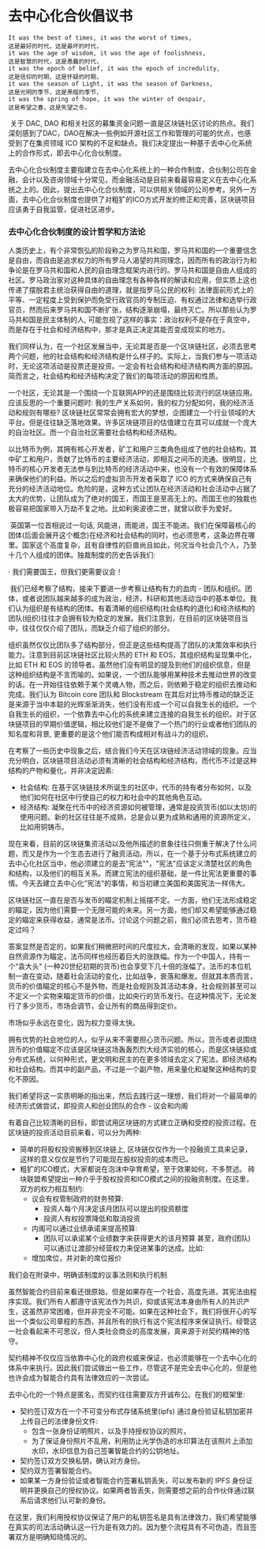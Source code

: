 # 去中心化合伙倡议书

    It was the best of times, it was the worst of times, 
    这是最好的时代，这是最坏的时代，
    it was the age of wisdom, it was the age of foolishness, 
    这是智慧的时代，这是愚蠢的时代，
    it was the epoch of belief, it was the epoch of incredulity, 
    这是信仰的时期，这是怀疑的时期，
    it was the season of Light, it was the season of Darkness, 
    这是光明的季节，这是黑暗的季节，
    it was the spring of hope, it was the winter of despair, 
    这是希望之春，这是失望之冬，

​	关于 DAC, DAO 和相关社区的募集资金问题一直是区块链社区讨论的热点。我们深刻感到了DAC，DAO在解决一些例如开源社区工作和管理的可能的优点，也感受到了在集资领域 ICO 架构的不足和缺点。我们决定提出一种基于去中心化系统上的合作形式，即去中心化合伙制度。

​	去中心化合伙制度主要指建立在去中心化系统上的一种合作制度，合伙制公司在金融，会计以及咨询领域十分常见，而金融活动是目前来看最容易定义在去中心化系统之上的。因此，提出去中心化合伙制度，可以供相关领域的公司参考。另外一方面，去中心化合伙制度也提供了对粗犷的ICO方式开发的修正和完善，区块链项目应该勇于自我监管，促进社区进步。

### 去中心化合伙制度的设计哲学和方法论

​	人类历史上，有个非常恢弘的阶段称之为罗马共和国，罗马共和国的一个重要信念是自由，而自由是追求权力的所有罗马人渴望的共同理念，因而所有的政治行为和争论是在罗马共和国和人民的自由理念框架内进行的。罗马共和国是自由人组成的社区。罗马政治家对这种具体的自由理念有各种各样的解读和应用，但实质上这也传递了摆脱君主统治获得自由的道理，就是指罗马公民的权利: 法律面前形式上的平等、一定程度上受到保护而免受行政官员的专制压迫、有权通过法律和选举行政官员，然而后来罗马共和国不断扩张，结构逐渐崩塌，最终灭亡。所以那些认为罗马共和国是民主体制的人, 可能忽视了这样的事实：政治权利不是存在于真空中，而是存在于社会和经济结构中，那才是真正决定其能否变成现实的地方。

​	我们同样认为，在一个社区发展当中，无论其是否是一个区块链社区，必须去思考两个问题，他的社会结构和经济结构是什么样子的。实际上，当我们参与一项活动时，无论这项活动是投票还是投资。一定会有社会结构和经济结构两方面的原因。简而言之，社会结构和经济结构决定了我们的每项活动的原因和性质。

​	一个社区，无论其是一个围绕一个互联网APP的还是围绕比较流行的区块链应用。应该反思的一个重要问题时: 我的生产关系如何，我的权力分配如何，我的经济活动和规则有哪些?  区块链社区常常会拥有宏大的梦想，企图建立一个行业领域的大平台。但是往往缺乏落地效果。许多区块链项目的估值建立在其可以成就一个庞大的自治社区。而一个自治社区需要社会结构和经济结构。

​	以比特币为例，其拥有核心开发者，矿工和用户三类角色组成了他的社会结构，其中矿工和用户，贡献了比特币的主要经济活动，即相互之间币的流通。很明显，比特币的核心开发者无法参与到比特币的经济活动中来，也没有一个有效的保障体系来确保他们的利益。所以之后的虚拟货币开发者采取了 ICO 的方式来确保自己有充分的经济活动地位。危险的是，这种方式让团队在经济活动和社会活动中占据了太大的优势，让团队成为了绝对的国王，而国王是至高无上的。而国王也的独裁也极容易把国家带入万劫不复之地。比如利奥波德二世，就曾以砍手为爱好。

​	英国第一位首相说过一句话,  风能进，雨能进，国王不能进。我们在保障最核心的团体(后面会展开这个概念)在经济和社会结构的同时，也必须思考，这条边界在哪里。国家这个高度复杂，且有自律性的巨兽尚且如此，何况当今社会几个人，乃至十几个人组成的团体。独裁制度的历史告诉我们:

·	我们需要国王，但我们更需要议会！

​	我们已经考察了结构，接来下要进一步考察让结构有力的血肉 - 团队和组织。团体，或者说团队越来越多的成为政治，经济，科研和其他活动当中的基本单位。我们认为组织是有结构的团体。有着清晰的组织结构(社会结构的退化)和经济结构的团队(组织)往往才会拥有较为稳定的发展。我们注意到，在目前的区块链项目当中，往往仅仅介绍了团队，而缺乏介绍了组织的部分。

​	组织虽然仅仅比团队多了结构部分，但正是这些结构提高了团队的决策效率和执行能力。注意到目前区块链社区比较火热的 ETH 和 EOS，其组织结构呈现集中化，比如 ETH 和 EOS 的领导者。虽然他们没有明显的提及到他们的组织信息，但是这种组织结构是不言而喻的。如果说，一个团队能够用某种技术去推动世界的改变的话。在一开始往往依赖于某个灵魂人物，而之后，则依赖于稳定的组织去推动和完成。我们认为 Bitcoin core 团队和 Blockstream 在其后对比特币推动的缺乏正是来源于当中本聪的光辉渐渐消失，他们没有形成一个可以自我生长的组织。一个自我生长的组织，一个依靠去中心化的系统来建立连接的自我生长的组织。对于区块链项目的早期价值逻辑，相比较他们是不是做了一个热门的行业或者他们团队的知名度和背景,  更重要的是这个他们能否构成相对有战斗力的组织。

在考察了一些历史中现象之后，结合我们今天在区块链经济活动领域的现象。应当充分明白，区块链项目活动必须有清晰的社会结构和经济结构，而代币不过是这种结构的产物和量化，并非决定因素:

- 社会结构: 在基于区块链技术所诞生的社区中，代币的持有者分布如何，以及他们如何在社区中行使自己的权力和社会中的其他角色互动。
- 经济结构: 凝聚在代币中的经济资源如何被管理，通常是投资货币(如以太坊)的使用问题。新的社区往往是不成熟，总是会以更为成熟和通用的资源所定义， 比如用铜铸币。

现在来看，目前的区块链集资活动以及他所描述的景象往往只侧重于解决了什么问题，而又是作为一个生态去进行了融资活动。所以，在一个基于分布式系统建立的去中心化社区当中，他必须建立的是去“宪法""，"宪法"应该定义清楚社区的角色和结构，以及他们的相互关系。而建立宪法的组织基础，是一件比宪法更重要的事情。今天去建立去中心化”宪法"的事情，和当初建立美国和美国宪法一样伟大。

区块链社区一直在是否与发币的瞄定机制上摇摆不定。一方面，他们无法形成稳定的瞄定，因为他们需要一个无限可能的未来。另一方面，他们却又希望能够通过稳定的瞄定来获得收益，通常是法币。讨论这个问题之前，我们必须去思考，货币稳定过吗？

答案显然是否定的，如果我们稍微把时间的尺度拉大，会清晰的发现，如果以某种自然资源作为瞄定，法币同样也经历着巨大的涨跌幅。作为一个中国人，持有一个“袁大头" (一种20世纪初期的货币)也会享受下几十倍的涨幅了。法币的本位机制一直在变动，随着社会活动的变化，比如战争，衰落和爆发。但就其本质而言，货币的价值瞄定的核心不是外物，而是社会规则及其活动本身。社会规则甚至可以不定义一个实物来瞄定货币的价值，比如央行的货币发行。在这种情况下，无论发行了多少货币，市场会调节，会让所有的商品得到定价。

市场似乎永远在变化，因为权力变得太快。

拥有优势的社会地位的人，似乎从来不需要担心货币问题。所以，货币或者说围绕货币的价值瞄定不应该是区块链这场轰轰烈烈大经济实验的核心，而是区块链抑或分布式系统，以何种形式，更文明和民主的在更多领域去定义了宪法，即经济结构和社会结构。而其中的副产品，不过是一个副产物，用来量化和凝聚这种结构的变化不原因。

我们希望将这一实质明晰的指出来，然后去践行这一理想，我们将对一个最简单的经济形式做尝试，即投资人和创业团队的合作 - 议会和内阁

有着自己比较清晰的目标，即尝试用区块链的方式建立正确和受控的投资过程。在区块链的投资活动目前来看，可以分为两种:

- 简单的将股权投资搬移到区块链上,  区块链仅仅作为一个投融资工具来记录，这样的意义仅仅是节约了可能现在股权投资的成本而已。
- 粗犷的ICO模式，大家都说在泡沫中孕育希望，至于效果如何，不多赘述。
  砖块联盟希望提出一种介乎于股权投资和ICO模式之间的投融资制度。在这里，双方的权力相互制约:
  - 议会有权管制政府的财务预算: 
    - 投资人每个月决定该月团队可以提出的投资额度
    - 投资人有权投票降低和取消投资
  - 内阁可以通过业绩承诺来提高预算: 
    - 团队可以承诺某个业绩数字来获得更大的该月预算
      甚至，政府(团队)可以通过让渡部分经营权力来促进某事的达成。比如:
  - 增加席位，并对新的席位报价

我们会在附录中，明确该制度的议事法则和执行机制

虽然智能合约目前来看还很原始，但是如果存在一个社会，高度先进，其宪法由程序实现。我们所有人都遵守该宪法作为共识，抑或该宪法本身由所有人的共识产生，这虽然非常困难，但并非完全不可能。如果在这种社会下，我们将很开心的写出一个类似公司章程的东西，并且所有的执行有这个宪法程序来保证执行。经管这一社会看起来不可思议，但人类社会商业的高度发展，真来源于对契约精神的恪守。

契约精神不仅仅应当依靠中心化的政府权威来保证，也必须能够在一个去中心化的体系中来执行。因此我们尝试做出一些工作，尽管这不是完全去中心化的，但是他也许会成为智能合约具有法律效应的一次尝试。

去中心化的一个特点是匿名，而契约往往需要双方开诚布公。在我们的框架里:

- 契约签订双方在一个不可变分布式存储系统里(ipfs) 通过身份验证私钥加密并上传自己的法律身份文件:
  - 包含一张身份证明照片，以及手持授权协议的照片。
  - 为了保证身份照片不乱用，利用防止光学伪造的水印算法在该照片上添加水印，水印信息为自己签署智能合约的公钥地址。
- 契约签订双方交换私钥，确认对方身份。
- 契约双方签署智能合约。
- 如果某一方身份验证或者智能合约签署私钥丢失，可以发布新的 IPFS 身份证明并更换自己的授权协议。如果两者皆丢失，则需要想之前的合作伙伴通过联系后请求他们认可新的身份。

在这里，我们利用授权协议保证了用户的私钥签名是具有法律效力，我们希望能够在真实的司法活动确认这一行为是有效力的。因为整个流程具有不可伪造，而且签署双方是明确知晓情况的。